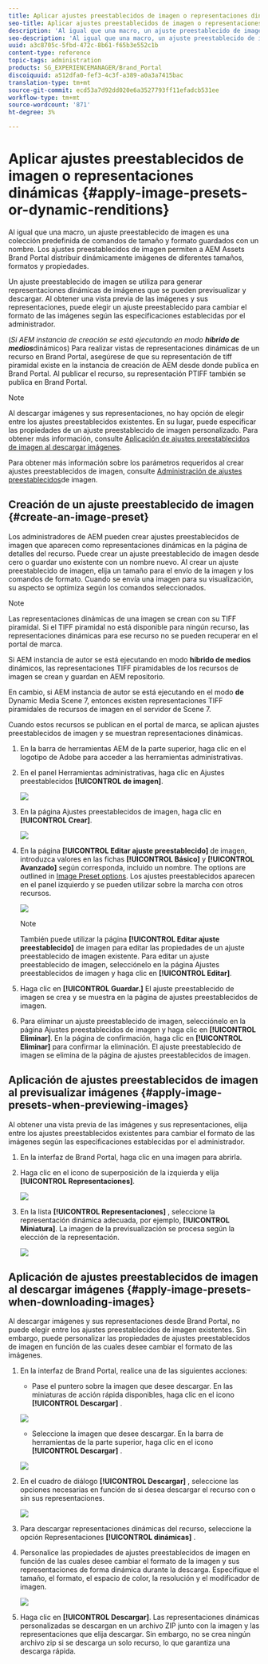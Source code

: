 ```yaml
---
title: Aplicar ajustes preestablecidos de imagen o representaciones dinámicas
seo-title: Aplicar ajustes preestablecidos de imagen o representaciones dinámicas
description: 'Al igual que una macro, un ajuste preestablecido de imagen es una colección predefinida de comandos de tamaño y formato guardados con un nombre. Los ajustes preestablecidos de imagen permiten a AEM Assets Brand Portal distribuir dinámicamente imágenes de diferentes tamaños, formatos y propiedades. '
seo-description: 'Al igual que una macro, un ajuste preestablecido de imagen es una colección predefinida de comandos de tamaño y formato guardados con un nombre. Los ajustes preestablecidos de imagen permiten a AEM Assets Brand Portal distribuir dinámicamente imágenes de diferentes tamaños, formatos y propiedades. '
uuid: a3c8705c-5fbd-472c-8b61-f65b3e552c1b
content-type: reference
topic-tags: administration
products: SG_EXPERIENCEMANAGER/Brand_Portal
discoiquuid: a512dfa0-fef3-4c3f-a389-a0a3a7415bac
translation-type: tm+mt
source-git-commit: ecd53a7d92dd020e6a3527793ff11efadcb531ee
workflow-type: tm+mt
source-wordcount: '871'
ht-degree: 3%

---
```



# Aplicar ajustes preestablecidos de imagen o representaciones dinámicas {#apply-image-presets-or-dynamic-renditions}

Al igual que una macro, un ajuste preestablecido de imagen es una colección predefinida de comandos de tamaño y formato guardados con un nombre. Los ajustes preestablecidos de imagen permiten a AEM Assets Brand Portal distribuir dinámicamente imágenes de diferentes tamaños, formatos y propiedades.

Un ajuste preestablecido de imagen se utiliza para generar representaciones dinámicas de imágenes que se pueden previsualizar y descargar. Al obtener una vista previa de las imágenes y sus representaciones, puede elegir un ajuste preestablecido para cambiar el formato de las imágenes según las especificaciones establecidas por el administrador.

(*Si AEM instancia de creación se está ejecutando en modo **híbrido de medios***dinámicos) Para realizar vistas de representaciones dinámicas de un recurso en Brand Portal, asegúrese de que su representación de tiff piramidal existe en la instancia de creación de AEM desde donde publica en Brand Portal. Al publicar el recurso, su representación PTIFF también se publica en Brand Portal.

>[!NOTE]
>
>Al descargar imágenes y sus representaciones, no hay opción de elegir entre los ajustes preestablecidos existentes. En su lugar, puede especificar las propiedades de un ajuste preestablecido de imagen personalizado. Para obtener más información, consulte [Aplicación de ajustes preestablecidos de imagen al descargar imágenes](../using/brand-portal-image-presets.md#main-pars-text-1403412644).

Para obtener más información sobre los parámetros requeridos al crear ajustes preestablecidos de imagen, consulte [Administración de ajustes preestablecidos](https://docs.adobe.com/docs/en/AEM/6-0/administer/integration/dynamic-media/image-presets.html)de imagen.

## Creación de un ajuste preestablecido de imagen {#create-an-image-preset}

Los administradores de AEM pueden crear ajustes preestablecidos de imagen que aparecen como representaciones dinámicas en la página de detalles del recurso. Puede crear un ajuste preestablecido de imagen desde cero o guardar uno existente con un nombre nuevo. Al crear un ajuste preestablecido de imagen, elija un tamaño para el envío de la imagen y los comandos de formato. Cuando se envía una imagen para su visualización, su aspecto se optimiza según los comandos seleccionados.

>[!NOTE]
>
>Las representaciones dinámicas de una imagen se crean con su TIFF piramidal. Si el TIFF piramidal no está disponible para ningún recurso, las representaciones dinámicas para ese recurso no se pueden recuperar en el portal de marca.
>
>Si AEM instancia de autor se está ejecutando en modo **híbrido de medios** dinámicos, las representaciones TIFF piramidables de los recursos de imagen se crean y guardan en AEM repositorio.
>
>En cambio, si AEM instancia de autor se está ejecutando en el modo **de** Dynamic Media Scene 7, entonces existen representaciones TIFF piramidales de recursos de imagen en el servidor de Scene 7.
>
>Cuando estos recursos se publican en el portal de marca, se aplican ajustes preestablecidos de imagen y se muestran representaciones dinámicas.

1. En la barra de herramientas AEM de la parte superior, haga clic en el logotipo de Adobe para acceder a las herramientas administrativas.

1. En el panel Herramientas administrativas, haga clic en Ajustes preestablecidos **[!UICONTROL de imagen]**.

   ![](assets/admin-tools-panel-4.png)

1. En la página Ajustes preestablecidos de imagen, haga clic en **[!UICONTROL Crear]**.

   ![](assets/image_preset_homepage.png)

1. En la página **[!UICONTROL Editar ajuste preestablecido]** de imagen, introduzca valores en las fichas **[!UICONTROL Básico]** y **[!UICONTROL Avanzado]** según corresponda, incluido un nombre. The options are outlined in [Image Preset options](https://docs.adobe.com/docs/en/AEM/6-0/administer/integration/dynamic-media/image-presets.html#Image%20preset%20options). Los ajustes preestablecidos aparecen en el panel izquierdo y se pueden utilizar sobre la marcha con otros recursos.

   ![](assets/image_preset_create.png)

   >[!NOTE]
   >
   >También puede utilizar la página **[!UICONTROL Editar ajuste preestablecido]** de imagen para editar las propiedades de un ajuste preestablecido de imagen existente. Para editar un ajuste preestablecido de imagen, selecciónelo en la página Ajustes preestablecidos de imagen y haga clic en **[!UICONTROL Editar]**.

1. Haga clic en **[!UICONTROL Guardar.]** El ajuste preestablecido de imagen se crea y se muestra en la página de ajustes preestablecidos de imagen.
1. Para eliminar un ajuste preestablecido de imagen, selecciónelo en la página Ajustes preestablecidos de imagen y haga clic en **[!UICONTROL Eliminar]**. En la página de confirmación, haga clic en **[!UICONTROL Eliminar]** para confirmar la eliminación. El ajuste preestablecido de imagen se elimina de la página de ajustes preestablecidos de imagen.

## Aplicación de ajustes preestablecidos de imagen al previsualizar imágenes  {#apply-image-presets-when-previewing-images}

Al obtener una vista previa de las imágenes y sus representaciones, elija entre los ajustes preestablecidos existentes para cambiar el formato de las imágenes según las especificaciones establecidas por el administrador.

1. En la interfaz de Brand Portal, haga clic en una imagen para abrirla.
1. Haga clic en el icono de superposición de la izquierda y elija **[!UICONTROL Representaciones]**.

   ![](assets/image-preset-previewrenditions.png)

1. En la lista **[!UICONTROL Representaciones]** , seleccione la representación dinámica adecuada, por ejemplo, **[!UICONTROL Miniatura]**. La imagen de la previsualización se procesa según la elección de la representación.

   ![](assets/image-preset-previewrenditionthumbnail.png)

## Aplicación de ajustes preestablecidos de imagen al descargar imágenes {#apply-image-presets-when-downloading-images}

Al descargar imágenes y sus representaciones desde Brand Portal, no puede elegir entre los ajustes preestablecidos de imagen existentes. Sin embargo, puede personalizar las propiedades de ajustes preestablecidos de imagen en función de las cuales desee cambiar el formato de las imágenes.

1. En la interfaz de Brand Portal, realice una de las siguientes acciones:

   * Pase el puntero sobre la imagen que desee descargar. En las miniaturas de acción rápida disponibles, haga clic en el icono **[!UICONTROL Descargar]** .

   ![](assets/downloadsingleasset.png)

   * Seleccione la imagen que desee descargar. En la barra de herramientas de la parte superior, haga clic en el icono **[!UICONTROL Descargar]** .

   ![](assets/downloadassets.png)

1. En el cuadro de diálogo **[!UICONTROL Descargar]** , seleccione las opciones necesarias en función de si desea descargar el recurso con o sin sus representaciones.

   ![](assets/donload-assets-dialog.png)

1. Para descargar representaciones dinámicas del recurso, seleccione la opción Representaciones **[!UICONTROL dinámicas]** .
1. Personalice las propiedades de ajustes preestablecidos de imagen en función de las cuales desee cambiar el formato de la imagen y sus representaciones de forma dinámica durante la descarga. Especifique el tamaño, el formato, el espacio de color, la resolución y el modificador de imagen.

   ![](assets/dynamicrenditions.png)

1. Haga clic en **[!UICONTROL Descargar]**. Las representaciones dinámicas personalizadas se descargan en un archivo ZIP junto con la imagen y las representaciones que elija descargar. Sin embargo, no se crea ningún archivo zip si se descarga un solo recurso, lo que garantiza una descarga rápida.
